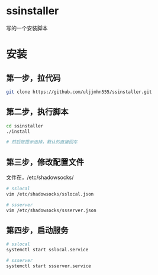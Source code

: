 # ssinstaller

写的一个安装脚本


# 安装

## 第一步，拉代码

```bash
git clone https://github.com/uljjmhn555/ssinstaller.git
```

## 第二步，执行脚本

```bash
cd ssinstaller
./install

# 然后按提示选择，默认的直接回车


```

## 第三步，修改配置文件

文件在，/etc/shadowsocks/
```bash
# sslocal
vim /etc/shadowsocks/sslocal.json
```

```bash
# ssserver
vim /etc/shadowsocks/ssserver.json
```

## 第四步，启动服务

```bash
# sslocal
systemctl start sslocal.service
```

```bash
# ssserver
systemctl start ssserver.service
```